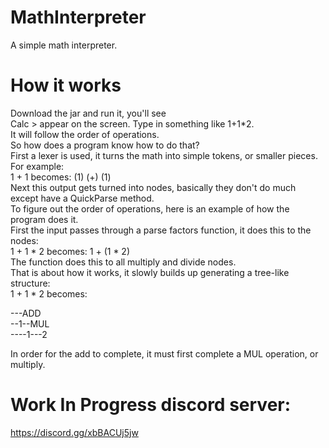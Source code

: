 # MathInterpreter
 A simple math interpreter.

# How it works
Download the jar and run it, you'll see  
Calc >
appear on the screen. Type in something like 1+1*2.  
It will follow the order of operations.  
So how does a program know how to do that?  
First a lexer is used, it turns the math into simple tokens, or smaller pieces.  
For example:  
1 + 1 becomes: (1) (+) (1)  
Next this output gets turned into nodes, basically they don't do much except have a QuickParse method.  
To figure out the order of operations, here is an example of how the program does it.  
First the input passes through a parse factors function, it does this to the nodes:  
1 + 1 * 2 becomes: 1 + (1 * 2)  
The function does this to all multiply and divide nodes.  
That is about how it works, it slowly builds up generating a tree-like structure:  
1  +  1  *  2 becomes:  

---ADD  
--1--MUL  
----1---2

In order for the add to complete, it must first complete a MUL operation, or multiply.

# Work In Progress discord server:
https://discord.gg/xbBACUj5jw
